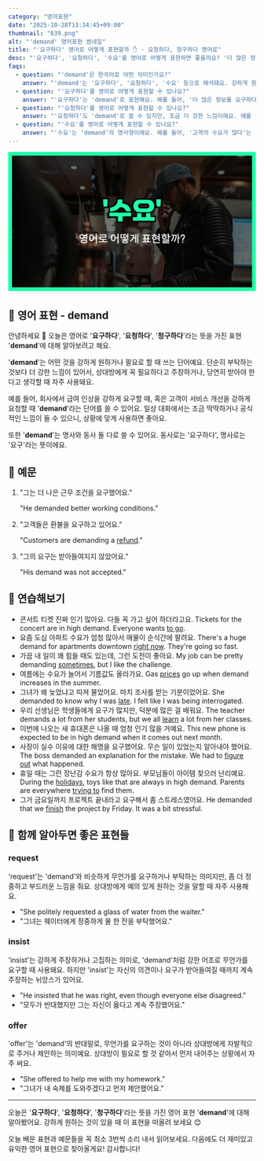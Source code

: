 ```yaml
---
category: "영어표현"
date: "2025-10-28T13:34:45+09:00"
thumbnail: "639.png"
alt: "'demand' 영어표현 썸네일"
title: "'요구하다' 영어로 어떻게 표현할까 ✋ - 요청하다, 청구하다 영어로"
desc: "'요구하다', '요청하다', '수요'를 영어로 어떻게 표현하면 좋을까요? '더 많은 정보를 요구하다', '고객의 수요가 많다' 등을 영어로 표현하는 법을 배워봅시다. 다양한 예문을 통해서 연습하고 본인의 표현으로 만들어 보세요."
faqs: 
  - question: "'demand'은 한국어로 어떤 의미인가요?"
    answer: "'demand'는 '요구하다', '요청하다', '수요' 등으로 해석돼요. 강하게 원하는 느낌이나, 경제에서 많이 필요로 하는 상황을 표현할 때 써요."
  - question: "'요구하다'를 영어로 어떻게 표현할 수 있나요?"
    answer: "'요구하다'는 'demand'로 표현해요. 예를 들어, '더 많은 정보를 요구하다'는 'They demand more information.'이라고 해요."
  - question: "'요청하다'를 영어로 어떻게 표현할 수 있나요?"
    answer: "'요청하다'도 'demand'로 쓸 수 있지만, 조금 더 강한 느낌이에요. 예를 들어, '그는 사과를 요청했다'는 'He demanded an apology.'라고 해요."
  - question: "'수요'를 영어로 어떻게 표현할 수 있나요?"
    answer: "'수요'는 'demand'의 명사형이에요. 예를 들어, '고객의 수요가 많다'는 'There is a high demand from customers.'라고 해요."
---
```


!['demand' 영어표현](./639.png)

## 🌟 영어 표현 - demand

안녕하세요 👋 오늘은 영어로 '**요구하다**', '**요청하다**', '**청구하다**'라는 뜻을 가진 표현 '**demand**'에 대해 알아보려고 해요.

'**demand**'는 어떤 것을 강하게 원하거나 필요로 할 때 쓰는 단어예요. 단순히 부탁하는 것보다 더 강한 느낌이 있어서, 상대방에게 꼭 필요하다고 주장하거나, 당연히 받아야 한다고 생각할 때 자주 사용돼요.

예를 들어, 회사에서 급여 인상을 강하게 요구할 때, 혹은 고객이 서비스 개선을 강하게 요청할 때 '**demand**'라는 단어를 쓸 수 있어요. 일상 대화에서는 조금 딱딱하거나 공식적인 느낌이 들 수 있으니, 상황에 맞게 사용하면 좋아요.

또한 '**demand**'는 명사와 동사 둘 다로 쓸 수 있어요. 동사로는 '요구하다', 명사로는 '요구'라는 뜻이에요.

## 📖 예문

1. "그는 더 나은 근무 조건을 요구했어요."

   "He demanded better working conditions."

2. "고객들은 환불을 요구하고 있어요."

   "Customers are demanding a [refund](/blog/in-english/530.refund/)."

3. "그의 요구는 받아들여지지 않았어요."

   "His demand was not accepted."



## 💬 연습해보기

<ul data-interactive-list>

  <li data-interactive-item>
    <span data-toggler>콘서트 티켓 진짜 인기 많아요. 다들 꼭 가고 싶어 하더라고요.</span>
    <span data-answer>Tickets for the concert are in high demand. Everyone wants <a href="/blog/in-english/450.to-go/">to go</a>.</span>
  </li>

  <li data-interactive-item>
    <span data-toggler>요즘 도심 아파트 수요가 엄청 많아서 매물이 순식간에 팔려요.</span>
    <span data-answer>There's a huge demand for apartments downtown <a href="/blog/in-english/525.right-now/">right now</a>. They're going so fast.</span>
  </li>

  <li data-interactive-item>
    <span data-toggler>가끔 내 일이 꽤 힘들 때도 있는데, 그런 도전이 좋아요.</span>
    <span data-answer>My job can be pretty demanding <a href="/blog/in-english/270.sometimes/">sometimes</a>, but I like the challenge.</span>
  </li>

  <li data-interactive-item>
    <span data-toggler>여름에는 수요가 늘어서 기름값도 올라가요.</span>
    <span data-answer>Gas <a href="/blog/in-english/640.price/">prices</a> go up when demand increases in the summer.</span>
  </li>

  <li data-interactive-item>
    <span data-toggler>그녀가 왜 늦었냐고 따져 물었어요. 마치 조사를 받는 기분이었어요.</span>
    <span data-answer>She demanded to know why I was <a href="/blog/in-english/391.late/">late</a>. I felt like I was being interrogated.</span>
  </li>

  <li data-interactive-item>
    <span data-toggler>우리 선생님은 학생들에게 요구가 많지만, 덕분에 많은 걸 배워요.</span>
    <span data-answer>The teacher demands a lot from her students, but we all <a href="/blog/in-english/245.learn/">learn</a> a lot from her classes.</span>
  </li>

  <li data-interactive-item>
    <span data-toggler>이번에 나오는 새 휴대폰은 나올 때 엄청 인기 많을 거예요.</span>
    <span data-answer>This new phone is expected to be in high demand when it comes out next month.</span>
  </li>

  <li data-interactive-item>
    <span data-toggler>사장이 실수 이유에 대한 해명을 요구했어요. 무슨 일이 있었는지 알아내야 했어요.</span>
    <span data-answer>The boss demanded an explanation for the mistake. We had to <a href="/blog/in-english/170.figure-out/">figure out</a> what happened.</span>
  </li>

  <li data-interactive-item>
    <span data-toggler>휴일 때는 그런 장난감 수요가 항상 많아요. 부모님들이 아이템 찾으러 난리예요.</span>
    <span data-answer>During the <a href="/blog/in-english/517.holiday/">holidays</a>, toys like that are always in high demand. Parents are everywhere <a href="/blog/in-english/117.try-to/">trying to</a> find them.</span>
  </li>

  <li data-interactive-item>
    <span data-toggler>그가 금요일까지 프로젝트 끝내라고 요구해서 좀 스트레스였어요.</span>
    <span data-answer>He demanded that we <a href="/blog/in-english/295.finish/">finish</a> the project by Friday. It was a bit stressful.</span>
  </li>

</ul>

## 🤝 함께 알아두면 좋은 표현들

### request

'request'는 'demand'와 비슷하게 무언가를 요구하거나 부탁하는 의미지만, 좀 더 정중하고 부드러운 느낌을 줘요. 상대방에게 예의 있게 원하는 것을 말할 때 자주 사용해요.

- "She politely requested a glass of water from the waiter."
- "그녀는 웨이터에게 정중하게 물 한 잔을 부탁했어요."

### insist

'insist'는 강하게 주장하거나 고집하는 의미로, 'demand'처럼 강한 어조로 무언가를 요구할 때 사용돼요. 하지만 'insist'는 자신의 의견이나 요구가 받아들여질 때까지 계속 주장하는 뉘앙스가 있어요.

- "He insisted that he was right, even though everyone else disagreed."
- "모두가 반대했지만 그는 자신이 옳다고 계속 주장했어요."

### offer

'offer'는 'demand'의 반대말로, 무언가를 요구하는 것이 아니라 상대방에게 자발적으로 주거나 제안하는 의미예요. 상대방이 필요로 할 것 같아서 먼저 내어주는 상황에서 자주 써요.

- "She offered to help me with my homework."
- "그녀가 내 숙제를 도와주겠다고 먼저 제안했어요."

---

오늘은 '**요구하다**', '**요청하다**', '**청구하다**'라는 뜻을 가진 영어 표현 '**demand**'에 대해 알아봤어요. 강하게 원하는 것이 있을 때 이 표현을 떠올려 보세요 😊

오늘 배운 표현과 예문들을 꼭 최소 3번씩 소리 내서 읽어보세요. 다음에도 더 재미있고 유익한 영어 표현으로 찾아올게요! 감사합니다!

